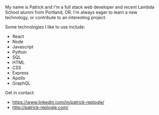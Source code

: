My name is Patrick and I'm a full stack web developer and recent Lambda School alumni from Portland, OR. I'm always eager to learn a new technology, or contribute to an interesting project.

Some technologies I like to use include: 

  - React 
  - Node 
  - Javascript 
  - Python 
  - SQL 
  - HTML 
  - CSS  
  - Express 
  - Apollo 
  - GraphQL 
  
Get in contact:
 - https://www.linkedin.com/in/patrick-replogle/
 - http://patrick-replogle.com/






<!--
**patrick-replogle/patrick-replogle** is a ✨ _special_ ✨ repository because its `README.md` (this file) appears on your GitHub profile.

Here are some ideas to get you started:

- 🔭 I’m currently working on ...
- 🌱 I’m currently learning ...
- 👯 I’m looking to collaborate on ...
- 🤔 I’m looking for help with ...
- 💬 Ask me about ...
- 📫 How to reach me: ...
- 😄 Pronouns: ...
- ⚡ Fun fact: ...
-->
